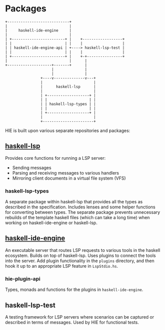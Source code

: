 # Packages

```
+----------------------------+
|                            |
|     haskell-ide-engine     |
|                            |
| +------------------------+ |    +------------------+
| |                        | |    |                  |
| | haskell-ide-engine-api | +----> haskell-lsp-test |
| |                        | |    |                  |
| +------------------------+ |    +-+----------------+
|                            |      |
+--------------------+-------+      |
                     |              |
                     |              |
                +----v--------------v---+
                |                       |
                |      haskell-lsp      |
                |                       |
                | +-------------------+ |
                | |                   | |
                | | haskell-lsp-types | |
                | |                   | |
                | +-------------------+ |
                |                       |
                +-----------------------+

```

HIE is built upon various separate repositories and packages:

## [haskell-lsp](https://github.com/alanz/haskell-lsp)
Provides core functions for running a LSP server:
- Sending messages
- Parsing and receiving messages to various handlers
- Mirroring client documents in a virtual file system (VFS)

### haskell-lsp-types
A separate package within haskell-lsp that provides all the types as described in the specification.
Includes lenses and some helper functions for converting between types.
The separate package prevents unnecessary rebuilds of the template haskell files (which can take a long time) when working on haskell-ide-engine or haskell-lsp.

## [haskell-ide-engine](https://github.com/haskell/haskell-ide-engine)
An executable server that routes LSP requests to various tools in the haskell ecosystem.
Builds on top of haskell-lsp.
Uses plugins to connect the tools into the server.
Add plugin functionality in the `plugins` directory, and then hook it up to an appropriate LSP feature in `LspStdio.hs`.

### hie-plugin-api
Types, monads and functions for the plugins in `haskell-ide-engine`.

## haskell-lsp-test
A testing framework for LSP servers where scenarios can be captured or described in terms of messages.
Used by HIE for functional tests. 